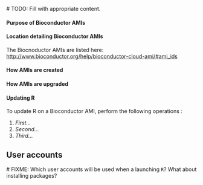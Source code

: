 \# TODO: Fill with appropriate content.

#### Purpose of Bioconductor AMIs

#### Location detailing Bioconductor AMIs
The Biocnoductor AMIs are listed here:
    http://www.bioconductor.org/help/bioconductor-cloud-ami/#ami_ids

#### How AMIs are created

#### How AMIs are upgraded

#### Updating R

To update R on a Bioconductor AMI, perform the following operations :

1. _First..._
2. _Second..._
3. _Third..._

## User accounts
\# FIXME: Which user accounts will be used when a launching `R`?  What about installing packages?
